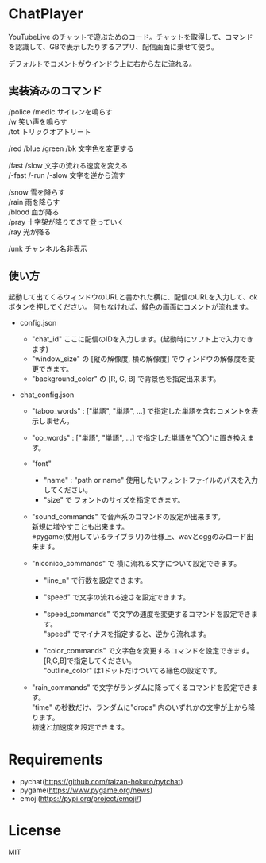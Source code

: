 # ChatPlayer
YouTubeLive のチャットで遊ぶためのコード。チャットを取得して、コマンドを認識して、GBで表示したりするアプリ、配信画面に乗せて使う。

デフォルトでコメントがウインドウ上に右から左に流れる。

## 実装済みのコマンド
/police /medic サイレンを鳴らす\
/w 笑い声を鳴らす\
/tot トリックオアトリート

/red /blue /green /bk 文字色を変更する

/fast /slow 文字の流れる速度を変える \
/-fast /-run /-slow 文字を逆から流す

/snow 雪を降らす \
/rain 雨を降らす \
/blood 血が降る \
/pray 十字架が降りてきて登っていく \
/ray 光が降る

/unk チャンネル名非表示

## 使い方
起動して出てくるウィンドウのURLと書かれた横に、配信のURLを入力して、okボタンを押してください。
何もなければ、緑色の画面にコメントが流れます。

- config.json
    - "chat_id" ここに配信のIDを入力します。(起動時にソフト上で入力できます)
	- "window_size" の [縦の解像度, 横の解像度] でウィンドウの解像度を変更できます。
	- "background_color" の [R, G, B] で背景色を指定出来ます。

- chat_config.json
	- "taboo_words" : ["単語", "単語", ...] で指定した単語を含むコメントを表示しません。

	- "oo_words" : ["単語", "単語", ...] で指定した単語を"〇〇"に置き換えます。

	- "font"
		- "name" : "path or name" 使用したいフォントファイルのパスを入力してください。
		- "size" で フォントのサイズを指定できます。

	- "sound_commands" で音声系のコマンドの設定が出来ます。\
	    新規に増やすことも出来ます。\
	    ※pygame(使用しているライブラリ)の仕様上、wavとoggのみロード出来ます。

	- "niconico_commands" で 横に流れる文字について設定できます。
		- "line_n" で行数を設定できます。
		- "speed" で文字の流れる速さを設定できます。

		- "speed_commands" で文字の速度を変更するコマンドを設定できます。\
		    "speed" でマイナスを指定すると、逆から流れます。

		- "color_commands" で文字色を変更するコマンドを設定できます。\
			[R,G,B]で指定してください。\
			"outline_color" は1ドットだけついてる縁色の設定です。

	- "rain_commands" で文字がランダムに降ってくるコマンドを設定できます。\
		"time" の秒数だけ、ランダムに"drops" 内のいずれかの文字が上から降ります。\
		初速と加速度を設定できます。

# Requirements
- pychat(https://github.com/taizan-hokuto/pytchat)
- pygame(https://www.pygame.org/news)
- emoji(https://pypi.org/project/emoji/)

# License
MIT